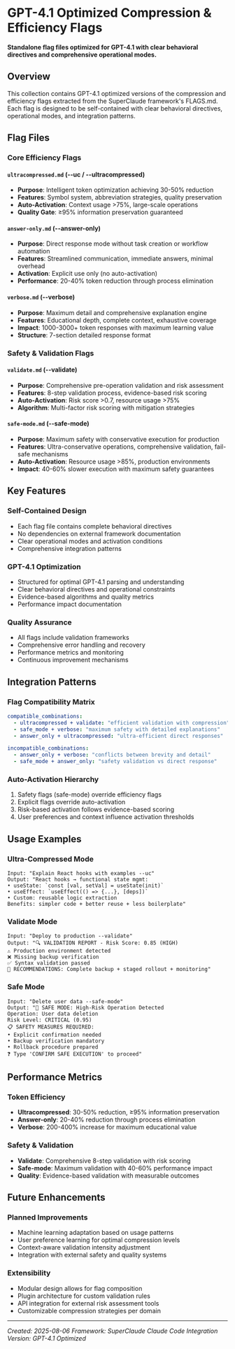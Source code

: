 # GPT-4.1 Optimized Compression & Efficiency Flags

**Standalone flag files optimized for GPT-4.1 with clear behavioral directives and comprehensive operational modes.**

## Overview

This collection contains GPT-4.1 optimized versions of the compression and efficiency flags extracted from the SuperClaude framework's FLAGS.md. Each flag is designed to be self-contained with clear behavioral directives, operational modes, and integration patterns.

## Flag Files

### Core Efficiency Flags

#### `ultracompressed.md` (--uc / --ultracompressed)
- **Purpose**: Intelligent token optimization achieving 30-50% reduction
- **Features**: Symbol system, abbreviation strategies, quality preservation
- **Auto-Activation**: Context usage >75%, large-scale operations
- **Quality Gate**: ≥95% information preservation guaranteed

#### `answer-only.md` (--answer-only)
- **Purpose**: Direct response mode without task creation or workflow automation
- **Features**: Streamlined communication, immediate answers, minimal overhead
- **Activation**: Explicit use only (no auto-activation)
- **Performance**: 20-40% token reduction through process elimination

#### `verbose.md` (--verbose)
- **Purpose**: Maximum detail and comprehensive explanation engine
- **Features**: Educational depth, complete context, exhaustive coverage
- **Impact**: 1000-3000+ token responses with maximum learning value
- **Structure**: 7-section detailed response format

### Safety & Validation Flags

#### `validate.md` (--validate)
- **Purpose**: Comprehensive pre-operation validation and risk assessment
- **Features**: 8-step validation process, evidence-based risk scoring
- **Auto-Activation**: Risk score >0.7, resource usage >75%
- **Algorithm**: Multi-factor risk scoring with mitigation strategies

#### `safe-mode.md` (--safe-mode)
- **Purpose**: Maximum safety with conservative execution for production
- **Features**: Ultra-conservative operations, comprehensive validation, fail-safe mechanisms
- **Auto-Activation**: Resource usage >85%, production environments
- **Impact**: 40-60% slower execution with maximum safety guarantees

## Key Features

### Self-Contained Design
- Each flag file contains complete behavioral directives
- No dependencies on external framework documentation
- Clear operational modes and activation conditions
- Comprehensive integration patterns

### GPT-4.1 Optimization
- Structured for optimal GPT-4.1 parsing and understanding
- Clear behavioral directives and operational constraints
- Evidence-based algorithms and quality metrics
- Performance impact documentation

### Quality Assurance
- All flags include validation frameworks
- Comprehensive error handling and recovery
- Performance metrics and monitoring
- Continuous improvement mechanisms

## Integration Patterns

### Flag Compatibility Matrix
```yaml
compatible_combinations:
  - ultracompressed + validate: "efficient validation with compression"
  - safe_mode + verbose: "maximum safety with detailed explanations" 
  - answer_only + ultracompressed: "ultra-efficient direct responses"

incompatible_combinations:
  - answer_only + verbose: "conflicts between brevity and detail"
  - safe_mode + answer_only: "safety validation vs direct response"
```

### Auto-Activation Hierarchy
1. Safety flags (safe-mode) override efficiency flags
2. Explicit flags override auto-activation
3. Risk-based activation follows evidence-based scoring
4. User preferences and context influence activation thresholds

## Usage Examples

### Ultra-Compressed Mode
```
Input: "Explain React hooks with examples --uc"
Output: "React hooks → functional state mgmt:
• useState: `const [val, setVal] = useState(init)`
• useEffect: `useEffect(() => {...}, [deps])`
• Custom: reusable logic extraction
Benefits: simpler code + better reuse + less boilerplate"
```

### Validate Mode  
```
Input: "Deploy to production --validate"
Output: "🔍 VALIDATION REPORT - Risk Score: 0.85 (HIGH)
⚠️ Production environment detected
❌ Missing backup verification
✅ Syntax validation passed
🎯 RECOMMENDATIONS: Complete backup + staged rollout + monitoring"
```

### Safe Mode
```
Input: "Delete user data --safe-mode"
Output: "🚨 SAFE MODE: High-Risk Operation Detected
Operation: User data deletion
Risk Level: CRITICAL (0.95)
📋 SAFETY MEASURES REQUIRED:
• Explicit confirmation needed
• Backup verification mandatory
• Rollback procedure prepared
❓ Type 'CONFIRM SAFE EXECUTION' to proceed"
```

## Performance Metrics

### Token Efficiency
- **Ultracompressed**: 30-50% reduction, ≥95% information preservation
- **Answer-only**: 20-40% reduction through process elimination
- **Verbose**: 200-400% increase for maximum educational value

### Safety & Validation
- **Validate**: Comprehensive 8-step validation with risk scoring
- **Safe-mode**: Maximum validation with 40-60% performance impact
- **Quality**: Evidence-based validation with measurable outcomes

## Future Enhancements

### Planned Improvements
- Machine learning adaptation based on usage patterns
- User preference learning for optimal compression levels
- Context-aware validation intensity adjustment
- Integration with external safety and quality systems

### Extensibility
- Modular design allows for flag composition
- Plugin architecture for custom validation rules
- API integration for external risk assessment tools
- Customizable compression strategies per domain

---

*Created: 2025-08-06*
*Framework: SuperClaude Claude Code Integration*
*Version: GPT-4.1 Optimized*